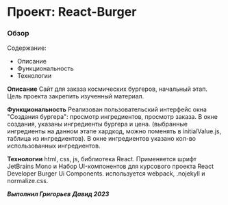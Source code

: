 # Проект: React-Burger

### Обзор
Содержание:
* Описание
* Функциональность
* Технологии

**Описание**
Сайт для заказа космических бургеров, начальный этап.
Цель проекта закрепить изученный материал.

**Функциональность**
Реализован пользовательский интерфейс окна "Создания бургера": просмотр ингредиентов, просмотр заказа.
В окне создания, указаны ингредиенты бургера и цена.
(выбранные ингредиенты на данном этапе хардкод, можно поменять в initialValue.js, таблица из ингредиентов).
В окне ингредиентов указано кол-во использованных ингредиентов.

**Технологии**
html, css, js, библиотека React. Применяется шрифт JetBrains Mono и Набор UI-компонентов для курсового проекта React Developer Burger Ui Components.
используется webpack, .nojekyll и normalize.css.

***Выполнил Григорьев Давид 2023***

